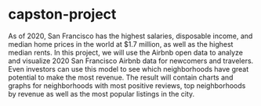 # capston-project
As of 2020, San Francisco has the highest salaries, disposable income, and median home prices in the world at $1.7 million, as well as the highest median rents. In this project, we will use the Airbnb open data to analyze and visualize 2020 San Francisco Airbnb data for newcomers and travelers. Even investors can use this model to see which neighborhoods have great potential to make the most revenue. The result will contain charts and graphs for neighborhoods with most positive reviews, top neighborhoods by revenue as well as the most popular listings in the city.

